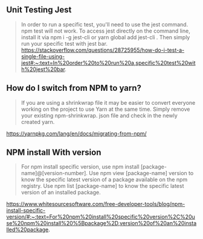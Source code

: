 ## Unit Testing Jest

> In order to run a specific test, you'll need to use the jest command. npm test will not work. To access jest directly on the command line, install it via npm i -g jest-cli or yarn global add jest-cli . Then simply run your specific test with jest bar.
> https://stackoverflow.com/questions/28725955/how-do-i-test-a-single-file-using-jest#:~:text=In%20order%20to%20run%20a,specific%20test%20with%20jest%20bar.

## How do I switch from NPM to yarn?

> If you are using a shrinkwrap file it may be easier to convert everyone working on the project to use Yarn at the same time. Simply remove your existing npm-shrinkwrap. json file and check in the newly created yarn.

https://yarnpkg.com/lang/en/docs/migrating-from-npm/

## NPM install With version

> For npm install specific version, use npm install [package-name]@[version-number]. Use npm view [package-name] version to know the specific latest version of a package available on the npm registry. Use npm list [package-name] to know the specific latest version of an installed package.

https://www.whitesourcesoftware.com/free-developer-tools/blog/npm-install-specific-version/#:~:text=For%20npm%20install%20specific%20version%2C%20use%20npm%20install%20%5Bpackage%2D,version%20of%20an%20installed%20package.
